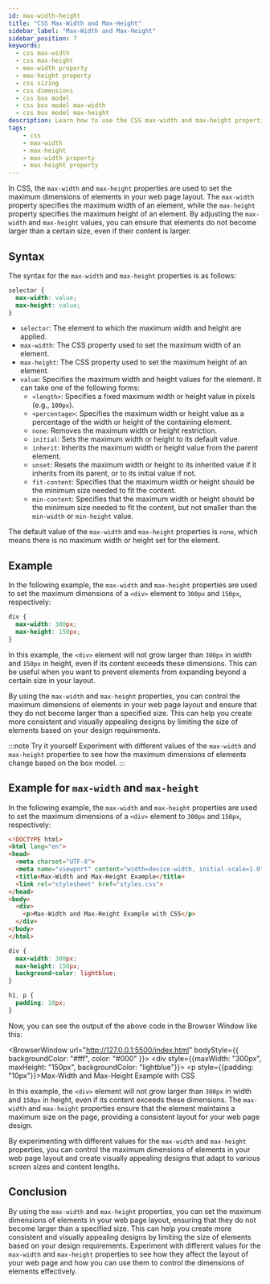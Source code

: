 ```yaml
---
id: max-width-height
title: "CSS Max-Width and Max-Height"
sidebar_label: "Max-Width and Max-Height"
sidebar_position: 7
keywords:
  - css max-width
  - css max-height
  - max-width property
  - max-height property
  - css sizing
  - css dimensions
  - css box model
  - css box model max-width
  - css box model max-height
description: Learn how to use the CSS max-width and max-height properties to set the maximum dimensions of elements in your web page layout.
tags: 
    - css
    - max-width
    - max-height
    - max-width property
    - max-height property
---
```


In CSS, the `max-width` and `max-height` properties are used to set the maximum dimensions of elements in your web page layout. The `max-width` property specifies the maximum width of an element, while the `max-height` property specifies the maximum height of an element. By adjusting the `max-width` and `max-height` values, you can ensure that elements do not become larger than a certain size, even if their content is larger.

<AdsComponent />

## Syntax

The syntax for the `max-width` and `max-height` properties is as follows:

```css title="index.css"
selector {
  max-width: value;
  max-height: value;
}
```

- `selector`: The element to which the maximum width and height are applied.
- `max-width`: The CSS property used to set the maximum width of an element.
- `max-height`: The CSS property used to set the maximum height of an element.
- `value`: Specifies the maximum width and height values for the element. It can take one of the following forms:
  - `<length>`: Specifies a fixed maximum width or height value in pixels (e.g., `100px`).
  - `<percentage>`: Specifies the maximum width or height value as a percentage of the width or height of the containing element.
  - `none`: Removes the maximum width or height restriction.
  - `initial`: Sets the maximum width or height to its default value.
  - `inherit`: Inherits the maximum width or height value from the parent element.
  - `unset`: Resets the maximum width or height to its inherited value if it inherits from its parent, or to its initial value if not.
  - `fit-content`: Specifies that the maximum width or height should be the minimum size needed to fit the content.
  - `min-content`: Specifies that the maximum width or height should be the minimum size needed to fit the content, but not smaller than the `min-width` or `min-height` value.

The default value of the `max-width` and `max-height` properties is `none`, which means there is no maximum width or height set for the element.

## Example

In the following example, the `max-width` and `max-height` properties are used to set the maximum dimensions of a `<div>` element to `300px` and `150px`, respectively:

```css title="index.css"
div {
  max-width: 300px;
  max-height: 150px;
}
```

In this example, the `<div>` element will not grow larger than `300px` in width and `150px` in height, even if its content exceeds these dimensions. This can be useful when you want to prevent elements from expanding beyond a certain size in your layout.

By using the `max-width` and `max-height` properties, you can control the maximum dimensions of elements in your web page layout and ensure that they do not become larger than a specified size. This can help you create more consistent and visually appealing designs by limiting the size of elements based on your design requirements.

<AdsComponent />

:::note Try it yourself
Experiment with different values of the `max-width` and `max-height` properties to see how the maximum dimensions of elements change based on the box model.
:::

## Example for `max-width` and `max-height`

In the following example, the `max-width` and `max-height` properties are used to set the maximum dimensions of a `<div>` element to `300px` and `150px`, respectively:

<Tabs>
  <TabItem value="HTML" label="index.html">

```html
<!DOCTYPE html>
<html lang="en">
<head>
  <meta charset="UTF-8">
  <meta name="viewport" content="width=device-width, initial-scale=1.0">
  <title>Max-Width and Max-Height Example</title>
  <link rel="stylesheet" href="styles.css">
</head>
<body>
  <div>
    <p>Max-Width and Max-Height Example with CSS</p>
  </div>
</body>
</html>
```

  </TabItem>
  <TabItem value="CSS" label="styles.css">

```css
div {
  max-width: 300px;
  max-height: 150px;
  background-color: lightblue;
}

h1, p {
  padding: 10px;
}
```

  </TabItem>
</Tabs>

Now, you can see the output of the above code in the Browser Window like this:

<BrowserWindow url="http://127.0.0.1:5500/index.html" bodyStyle={{ backgroundColor: "#fff", color: "#000" }}>
    <div style={{maxWidth: "300px", maxHeight: "150px", backgroundColor: "lightblue"}}>
        <p style={{padding: "10px"}}>Max-Width and Max-Height Example with CSS</p> 
    </div>
</BrowserWindow>

In this example, the `<div>` element will not grow larger than `300px` in width and `150px` in height, even if its content exceeds these dimensions. The `max-width` and `max-height` properties ensure that the element maintains a maximum size on the page, providing a consistent layout for your web page design.

By experimenting with different values for the `max-width` and `max-height` properties, you can control the maximum dimensions of elements in your web page layout and create visually appealing designs that adapt to various screen sizes and content lengths.

## Conclusion

By using the `max-width` and `max-height` properties, you can set the maximum dimensions of elements in your web page layout, ensuring that they do not become larger than a specified size. This can help you create more consistent and visually appealing designs by limiting the size of elements based on your design requirements. Experiment with different values for the `max-width` and `max-height` properties to see how they affect the layout of your web page and how you can use them to control the dimensions of elements effectively.